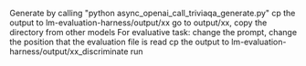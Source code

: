 Generate by calling "python async_openai_call_triviaqa_generate.py"
cp the output to lm-evaluation-harness/output/xx
go to output/xx, copy the directory from other models
For evaluative task: change the prompt, change the position that the evaluation file is read
cp the output to lm-evaluation-harness/output/xx_discriminate
run
